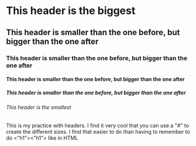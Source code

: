 # This header is the biggest
## This header is smaller than the one before, but bigger than the one after
### This header is smaller than the one before, but bigger than the one after
#### This header is smaller than the one before, but bigger than the one after
##### This header is smaller than the one before, but bigger than the one after
###### This header is the smallest 

This is my practice with headers. I find it very cool that you can use a "#" to create the different sizes. 
I find that easier to do than having to remember to do <"h1"><"h1"> like in HTML
